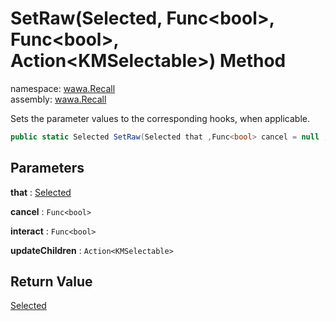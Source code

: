 # SetRaw\(Selected, Func\<bool\>, Func\<bool\>, Action\<KMSelectable\>\) Method

namespace: [wawa\.Recall](../../wawa.Recall.md)<br />
assembly: [wawa\.Recall](../../../wawa.Recall.md)

Sets the parameter values to the corresponding hooks, when applicable\.

```csharp
public static Selected SetRaw(Selected that ,Func<bool> cancel = null ,Func<bool> interact = null ,Action<KMSelectable> updateChildren = null);
```

## Parameters

__that__ : [Selected](../../../wawa.Recall/wawa.Recall/Selected.md)



__cancel__ : `Func<bool>`



__interact__ : `Func<bool>`



__updateChildren__ : `Action<KMSelectable>`



## Return Value

[Selected](../../../wawa.Recall/wawa.Recall/Selected.md)



